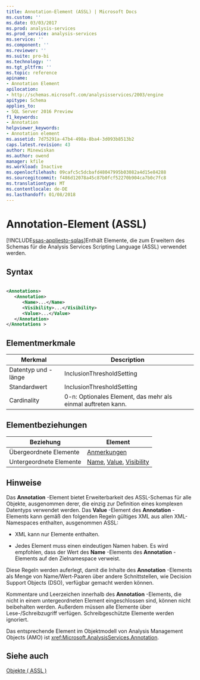```yaml
---
title: Annotation-Element (ASSL) | Microsoft Docs
ms.custom: ''
ms.date: 03/03/2017
ms.prod: analysis-services
ms.prod_service: analysis-services
ms.service: ''
ms.component: ''
ms.reviewer: ''
ms.suite: pro-bi
ms.technology: ''
ms.tgt_pltfrm: ''
ms.topic: reference
apiname:
- Annotation Element
apilocation:
- http://schemas.microsoft.com/analysisservices/2003/engine
apitype: Schema
applies_to:
- SQL Server 2016 Preview
f1_keywords:
- Annotation
helpviewer_keywords:
- Annotation element
ms.assetid: 7d75291a-47b4-498a-8ba4-3d093b8513b2
caps.latest.revision: 43
author: Minewiskan
ms.author: owend
manager: kfile
ms.workload: Inactive
ms.openlocfilehash: 09cafc5c5dcbafd48047995b03082a4d15e84288
ms.sourcegitcommit: f486d12078a45c87b0fcf52270b904ca7b0c7fc8
ms.translationtype: MT
ms.contentlocale: de-DE
ms.lasthandoff: 01/08/2018
---
```

# <a name="annotation-element-assl"></a>Annotation-Element (ASSL)
[!INCLUDE[ssas-appliesto-sqlas](../../../includes/ssas-appliesto-sqlas.md)]Enthält Elemente, die zum Erweitern des Schemas für die Analysis Services Scripting Language (ASSL) verwendet werden.  
  
## <a name="syntax"></a>Syntax  
  
```xml  
  
<Annotations>  
   <Annotation>  
      <Name>...</Name>  
      <Visibility>...</Visibility>  
      <Value>...</Value>  
   </Annotation>  
</Annotations >  
```  
  
## <a name="element-characteristics"></a>Elementmerkmale  
  
|Merkmal|Description|  
|--------------------|-----------------|  
|Datentyp und -länge|InclusionThresholdSetting|  
|Standardwert|InclusionThresholdSetting|  
|Cardinality|0-n: Optionales Element, das mehr als einmal auftreten kann.|  
  
## <a name="element-relationships"></a>Elementbeziehungen  
  
|Beziehung|Element|  
|------------------|-------------|  
|Übergeordnete Elemente|[Anmerkungen](../../../analysis-services/scripting/collections/annotations-element-assl.md)|  
|Untergeordnete Elemente|[Name](../../../analysis-services/scripting/properties/name-element-assl.md), [Value](../../../analysis-services/scripting/properties/value-element-assl.md), [Visibility](../../../analysis-services/scripting/properties/visibility-element-assl.md)|  
  
## <a name="remarks"></a>Hinweise  
 Das **Annotation** -Element bietet Erweiterbarkeit des ASSL-Schemas für alle Objekte, ausgenommen derer, die einzig zur Definition eines komplexen Datentyps verwendet werden. Das **Value** -Element des **Annotation** -Elements kann gemäß den folgenden Regeln gültiges XML aus allen XML-Namespaces enthalten, ausgenommen ASSL:  
  
-   XML kann nur Elemente enthalten.  
  
-   Jedes Element muss einen eindeutigen Namen haben. Es wird empfohlen, dass der Wert des **Name** -Elements des **Annotation** -Elements auf den Zielnamespace verweist.  
  
 Diese Regeln werden auferlegt, damit die Inhalte des **Annotation** -Elements als Menge von Name/Wert-Paaren über andere Schnittstellen, wie Decision Support Objects (DSO), verfügbar gemacht werden können.  
  
 Kommentare und Leerzeichen innerhalb des **Annotation** -Elements, die nicht in einem untergeordneten Element eingeschlossen sind, können nicht beibehalten werden. Außerdem müssen alle Elemente über Lese-/Schreibzugriff verfügen. Schreibgeschützte Elemente werden ignoriert.  
  
 Das entsprechende Element im Objektmodell von Analysis Management Objects (AMO) ist <xref:Microsoft.AnalysisServices.Annotation>.  
  
## <a name="see-also"></a>Siehe auch  
 [Objekte &#40; ASSL &#41;](../../../analysis-services/scripting/objects/objects-assl.md)  
  
  
